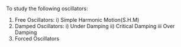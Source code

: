 To study the following oscillators:
1. Free Oscillators: 
                    i) Simple Harmonic Motion(S.H.M)
2. Damped Oscillators:
		i) Under Damping
                ii) Critical Damping
                iii Over Damping
3. Forced Oscillators